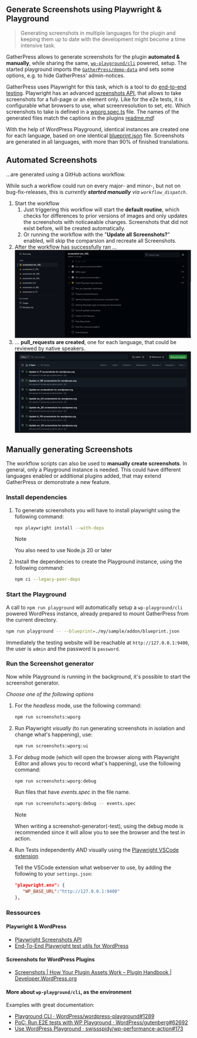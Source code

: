 ## Generate Screenshots using Playwright & Playground

> Generating screenshots in multiple languages for the plugin and keeping them up to date with the development might become a time intensive task.

GatherPress allows to generate screenshots for the plugin **automated & manually**, while sharing the same, [`wp-playground/cli`](https://github.com/WordPress/wordpress-playground/pull/1289) powered, setup. The started playground imports the [`GatherPress/demo-data`](https://github.com/GatherPress/demo-data) and sets some options, e.g. to hide GatherPress' admin-notices.

GatherPress uses Playwright for this task, which is a tool to do [end-to-end testing](../e2e-tests). Playwright has an advanced [screenshots API](https://playwright.dev/docs/screenshots), that allows to take screenshots for a full-page or an element only. Like for the e2e tests, it is configurable what browsers to use, what screenresolution to set, etc. Which screenshots to take is defined in a [wporg.spec.ts](../../../.github/scripts/wordpress-org-screenshots/wporg.spec.ts) file. The names of the generated files match the captions in the plugins [readme.md](../../../readme.md)!

With the help of WordPress Playground, identical instances are created one for each language, based on one identical [blueprint.json](../../../.github/scripts/wordpress-org-screenshots/blueprint.json) file. Screenshots are generated in all languages, with more than 90% of finished translations.

## Automated Screenshots

...are generated using a GitHub actions workflow.

While such a workflow could run on every major- and minor-, but not on bug-fix-releases, this is *currently **started manually** via `workflow_dispatch`*.

1. Start the workflow
   1. Just triggering this workflow will start the **default routine**, which checks for differences to prior versions of images and only updates the screenshots with noticaeable changes. Screenshots that did not exist before, will be created automatically.
   2. Or running the workflow with the "**Update all Screenshots?**" enabled, will skip the comparsion and recreate all Screenshots.
2. After the workflow has successfully ran ...
   ![The screenshot generator workflows running on github.com](./screenshot-generator__workflow-runs.png)
3. ... **pull_requests are created**, one for each language, that could be reviewed by native speakers.
   ![The screenshot generator workflows running on github.com](./screenshot-generator__PRs-per-language.png)
## Manually generating Screenshots

The workflow scripts can also be used to **manually create screenshots**. In general, only a Playground instance is needed. This could have different languages enabled or additional plugins added, that may extend GatherPress or demonstrate a new feature.

### Install dependencies

1. To generate screenshots you will have to install playwright using the following command:
   ```bash
   npx playwright install --with-deps
   ```

   > [!NOTE]
   > You also need to use Node.js 20 or later

2. Install the dependencies to create the Playground instance, using the following command:

   ```bash
   npm ci --legacy-peer-deps
   ```


### Start the Playground

A call to `npm run playground` will automatically setup a `wp-playground/cli` powered WordPress instance, already prepared to mount GatherPress from the current directory.

```bash
npm run playground -- --blueprint=./my/sample/addon/blueprint.json
```
Immediately the testing website will be reachable at `http://127.0.0.1:9400`, the user is `admin` and the password is `password`. 

### Run the Screenshot generator

Now while Playground is running in the background, it's possible to start the screenshot generator.

_Choose one of the following options_

1. For the _headless_ mode, use the following command:

   ```bash
   npm run screenshots:wporg
   ```

2. Run Playwright _visually_ (to run generating screenshots in isolation and change what's happening), use:

   ```bash
   npm run screenshots:wporg:ui
   ```


3. For _debug_ mode (which will open the browser along with Playwright Editor and allows you to record what's happening), use the following command:

   ```bash
   npm run screenshots:wporg:debug
   ```

   Run files that have *events.spec* in the file name.
   ```bash
   npm run screenshots:wporg:debug -- events.spec
   ```

   > [!NOTE]
   > When writing a screenshot-generator(-test), using the debug mode is recommended since it will allow you to see the browser and the test in action.

4. Run Tests independently _AND_ visually using the [Playwright VSCode extension](https://playwright.dev/docs/getting-started-vscode)

   Tell the VSCode extension what webserver to use, by adding the following to your `settings.json`:
   ```json
   "playwright.env": {
      "WP_BASE_URL":"http://127.0.0.1:9400"
   },
   ```

### Ressources

#### Playwright & WordPress

- [Playwright Screenshots API](https://playwright.dev/docs/screenshots)
- [End-To-End Playwright test utils for WordPress](https://github.com/WordPress/gutenberg/blob/trunk/packages/e2e-test-utils-playwright/README.md)

#### Screenshots for WordPress Plugins

- [Screenshots | How Your Plugin Assets Work – Plugin Handbook | Developer.WordPress.org](https://developer.wordpress.org/plugins/wordpress-org/plugin-assets/#screenshots)

#### More about `wp-playground/cli`, as the environment

Examples with great documentation:

- [Playground CLI · WordPress/wordpress-playground#1289](https://github.com/WordPress/wordpress-playground/pull/1289)
- [PoC: Run E2E tests with WP Playground · WordPress/gutenberg#62692](https://github.com/WordPress/gutenberg/pull/62692)
- [Use WordPress Playground · swissspidy/wp-performance-action#173](https://github.com/swissspidy/wp-performance-action/pull/173)
